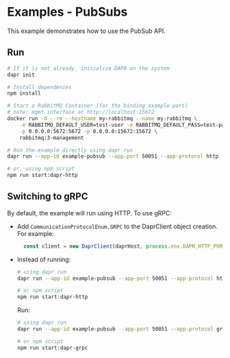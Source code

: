 # Examples - PubSubs

This example demonstrates how to use the PubSub API.

## Run

```bash
# If it is not already, initialize DAPR on the system
dapr init

# Install dependenies
npm install

# Start a RabbitMQ Container (for the binding example part)
# note: mgmt interface at http://localhost:15672 
docker run -d --rm --hostname my-rabbitmq --name my-rabbitmq \
    -e RABBITMQ_DEFAULT_USER=test-user -e RABBITMQ_DEFAULT_PASS=test-password \
    -p 0.0.0.0:5672:5672 -p 0.0.0.0:15672:15672 \
    rabbitmq:3-management

# Run the example directly using dapr run
dapr run --app-id example-pubsub --app-port 50051 --app-protocol http --components-path ./components npm run start

# or, using npm script
npm run start:dapr-http
```

## Switching to gRPC

By default, the example will run using HTTP. To use gRPC:

- Add `CommunicationProtocolEnum.GRPC` to the DaprClient object creation. For example:

  ```javascript
    const client = new DaprClient(daprHost, process.env.DAPR_HTTP_PORT, CommunicationProtocolEnum.GRPC);
  ```

- Instead of running:

  ```bash
  # using dapr run
  dapr run --app-id example-pubsub --app-port 50051 --app-protocol http --components-path ./components npm run start

  # or npm script
  npm run start:dapr-http
  ```
  
  Run:

  ```bash
  # using dapr run
  dapr run --app-id example-pubsub --app-port 50051 --app-protocol grpc --components-path ./components npm run start

  # or npm script
  npm run start:dapr-grpc
  ```
